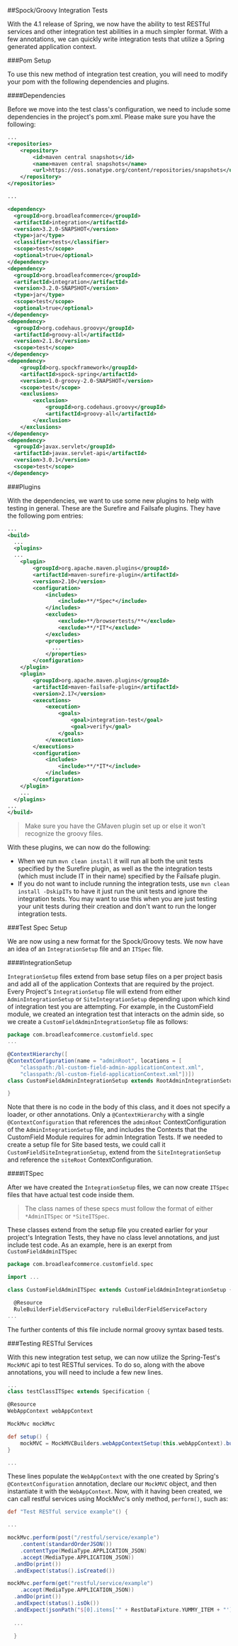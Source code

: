 ##Spock/Groovy Integration Tests

With the 4.1 release of Spring, we now have the ability to test RESTful services and other integration test abilities in a much simpler format. With a few annotations, we can quickly write integration tests that utilize a Spring generated application context.

###Pom Setup

To use this new method of integration test creation, you will need to modify your pom with the following dependencies and plugins.

####Dependencies

Before we move into the test class's configuration, we need to include some dependencies in the project's pom.xml. Please make sure you have the following:
```xml
...    
<repositories>
    <repository>
        <id>maven central snapshots</id>
        <name>maven central snapshots</name>
        <url>https://oss.sonatype.org/content/repositories/snapshots</url>
    </repository>
</repositories>

...

<dependency>
  <groupId>org.broadleafcommerce</groupId>
  <artifactId>integration</artifactId>
  <version>3.2.0-SNAPSHOT</version>
  <type>jar</type>
  <classifier>tests</classifier>
  <scope>test</scope>
  <optional>true</optional>
</dependency>
<dependency>
  <groupId>org.broadleafcommerce</groupId>
  <artifactId>integration</artifactId>
  <version>3.2.0-SNAPSHOT</version>
  <type>jar</type>
  <scope>test</scope>
  <optional>true</optional>
</dependency>
<dependency>
  <groupId>org.codehaus.groovy</groupId>
  <artifactId>groovy-all</artifactId>
  <version>2.1.8</version>
  <scope>test</scope>
</dependency>
<dependency>
    <groupId>org.spockframework</groupId>
    <artifactId>spock-spring</artifactId>
    <version>1.0-groovy-2.0-SNAPSHOT</version>
    <scope>test</scope>
    <exclusions>
        <exclusion>
            <groupId>org.codehaus.groovy</groupId>
            <artifactId>groovy-all</artifactId>
        </exclusion>
    </exclusions>
</dependency>
<dependency>
  <groupId>javax.servlet</groupId>
  <artifactId>javax.servlet-api</artifactId>
  <version>3.0.1</version>
  <scope>test</scope>
</dependency>
```
###Plugins

With the dependencies, we want to use some new plugins to help with testing in general. These are the Surefire and Failsafe plugins. They have the following pom entries:

```xml
...
<build>
  ...
  <plugins>
  ...
    <plugin>
        <groupId>org.apache.maven.plugins</groupId>
        <artifactId>maven-surefire-plugin</artifactId>
        <version>2.10</version>
        <configuration>
            <includes>
                <include>**/*Spec*</include>
            </includes>
            <excludes>
                <exclude>**/browsertests/**</exclude>
                <exclude>**/*IT*</exclude>
            </excludes>
            <properties>
              ...
            </properties>
        </configuration>
    </plugin>
    <plugin>
        <groupId>org.apache.maven.plugins</groupId>
        <artifactId>maven-failsafe-plugin</artifactId>
        <version>2.17</version>
        <executions>
            <execution>
                <goals>
                    <goal>integration-test</goal>
                    <goal>verify</goal>
                </goals>
            </execution>
        </executions>
        <configuration>
            <includes>
                <include>**/*IT*</include>
            </includes>
        </configuration>
    </plugin>
    ...
  </plugins>
...
</build>
```

>Make sure you have the GMaven plugin set up or else it won't recognize the groovy files.

With these plugins, we can now do the following:

* When we run `mvn clean install` it will run all both the unit tests specified by the Surefire plugin, as well as the the integration tests (which must include IT in their name) specified by the Failsafe plugin.
* If you do not want to include running the integration tests, use `mvn clean install -DskipITs` to have it just run the unit tests and ignore the integration tests. You may want to use this when you are just testing your unit tests during their creation and don't want to run the longer integration tests.

###Test Spec Setup

We are now using a new format for the Spock/Groovy tests. We now have an idea of an `IntegrationSetup` file and an `ITSpec` file.

####IntegrationSetup

`IntegrationSetup` files extend from base setup files on a per project basis and add all of the application Contexts that are required by the project. Every Project's `IntegrationSetup` file will extend from either `AdminIntegrationSetup` or `SiteIntegrationSetup` depending upon which kind of integration test you are attempting. For example, in the CustomField module, we created an integration test that interacts on the admin side, so we create a `CustomFieldAdminIntegrationSetup` file as follows:

```groovy
package com.broadleafcommerce.customfield.spec
...

@ContextHierarchy([
@ContextConfiguration(name = "adminRoot", locations = [
    "classpath:/bl-custom-field-admin-applicationContext.xml",
    "classpath:/bl-custom-field-applicationContext.xml"])])
class CustomFieldAdminIntegrationSetup extends RootAdminIntegrationSetup {

}
```

Note that there is no code in the body of this class, and it does not specify a loader, or other annotations. Only a `@ContextHierarchy` with a single `@ContextConfiguration` that references the `adminRoot` ContextConfiguration of the `AdminIntegrationSetup` file, and includes the Contexts that the CustomField Module requires for admin Integration Tests. If we needed to create a setup file for Site based tests, we could call it `CustomFieldSiteIntegrationSetup`, extend from the `SiteIntegrationSetup` and reference the `siteRoot` ContextConfiguration.

####ITSpec

After we have created the `IntegrationSetup` files, we can now create `ITSpec` files that have actual test code inside them.
>The class names of these specs must follow the format of either `*AdminITSpec` or `*SiteITSpec`.

These classes extend from the setup file you created earlier for your project's Integration Tests, they have no class level annotations, and just include test code. As an example, here is an exerpt from `CustomFieldAdminITSpec`

```groovy
package com.broadleafcommerce.customfield.spec

import ...

class CustomFieldAdminITSpec extends CustomFieldAdminIntegrationSetup {

  @Resource
  RuleBuilderFieldServiceFactory ruleBuilderFieldServiceFactory
...

```

The further contents of this file include normal groovy syntax based tests.

###Testing RESTful Services

With this new integration test setup, we can now utilize the Spring-Test's `MockMVC` api to test RESTful services. To do so, along with the above annotations, you will need to include a few new lines.

```groovy
...
class testClassITSpec extends Specification {

@Resource
WebAppContext webAppContext

MockMvc mockMvc

def setup() {
    mockMVC = MockMVCBuilders.webAppContextSetup(this.webAppContext).build()
}

...

```

These lines populate the `WebAppContext` with the one created by Spring's `@ContextConfiguration` annotation, declare our `MockMVC` object, and then instantiate it with the `WebAppContext`. Now, with it having been created, we can call restful services using MockMvc's only method, `perform()`, such as:

```groovy
def "Test RESTful service example"() {

...

mockMvc.perform(post("/restful/service/example")
    .content(standardOrderJSON())
    .contentType(MediaType.APPLICATION_JSON)
    .accept(MediaType.APPLICATION_JSON))
  .andDo(print())
  .andExpect(status().isCreated())

mockMvc.perform(get("restful/service/example")
    .accept(MediaType.APPLICATION_JSON))
  .andDo(print())
  .andExpect(status().isOk())
  .andExpect(jsonPath("$[0].items['" + RestDataFixture.YUMMY_ITEM + "']").value(12))
  
  ...
  
  }

```

